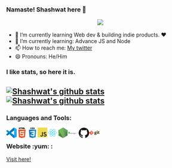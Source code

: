 ### Namaste! Shashwat here 🙏
<p align="center">
  <img src="https://komarev.com/ghpvc/?username=zippytyro&color=blueviolet&style=flat">
</p>

- 🔭 I’m currently learning Web dev & building indie products. ♥️
- 🌱 I’m currently learning: Advance JS and Node
- 📫 How to reach me: [My twitter](https://twitter.com/zippytyro)
- 😄 Pronouns: He/Him

### I like stats, so here it is.
[![Shashwat's github stats](https://github-readme-stats.vercel.app/api?username=zippytyro&theme=midnight-purple&show_icons=true)](https://github.com/zippytyro?tab=repositories)
[![Shashwat's github stats](https://github-readme-stats.vercel.app/api/top-langs/?username=zippytyro&layout=compact)](https://github.com/zippytyro?tab=repositories)
------------------------------------------------

### Languages and Tools:

<img align="left" alt="Visual Studio Code" width="28px" src="https://raw.githubusercontent.com/github/explore/80688e429a7d4ef2fca1e82350fe8e3517d3494d/topics/visual-studio-code/visual-studio-code.png" />
<img align="left" alt="HTML5" width="28px" src="https://raw.githubusercontent.com/github/explore/80688e429a7d4ef2fca1e82350fe8e3517d3494d/topics/html/html.png" />
<img align="left" alt="CSS3" width="28px" src="https://raw.githubusercontent.com/github/explore/80688e429a7d4ef2fca1e82350fe8e3517d3494d/topics/css/css.png" />
<img align="left" alt="JavaScript" width="26px" src="https://raw.githubusercontent.com/github/explore/80688e429a7d4ef2fca1e82350fe8e3517d3494d/topics/javascript/javascript.png" />
<img align="left" alt="React" width="28px" src="https://raw.githubusercontent.com/github/explore/80688e429a7d4ef2fca1e82350fe8e3517d3494d/topics/react/react.png" />
<img align="left" alt="Node.js" width="28px" src="https://raw.githubusercontent.com/github/explore/80688e429a7d4ef2fca1e82350fe8e3517d3494d/topics/nodejs/nodejs.png" />
<img align="left" alt="MongoDB" width="28px" src="https://raw.githubusercontent.com/github/explore/80688e429a7d4ef2fca1e82350fe8e3517d3494d/topics/mongodb/mongodb.png" />
<img align="left" alt="GitHub" width="28px" src="https://raw.githubusercontent.com/github/explore/78df643247d429f6cc873026c0622819ad797942/topics/github/github.png" />
<img align="left" alt="Git" width="28px" src="https://raw.githubusercontent.com/github/explore/80688e429a7d4ef2fca1e82350fe8e3517d3494d/topics/git/git.png" />
<br>
<h3>Website :yum: :</h3>
<a href="https://shashwatv.com/">Visit here!</a>

